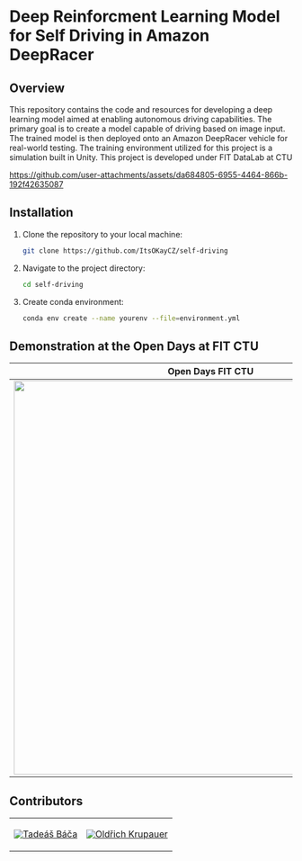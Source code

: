 # Deep Reinforcment Learning Model for Self Driving in Amazon DeepRacer




## Overview
This repository contains the code and resources for developing a deep learning model aimed at enabling autonomous driving capabilities. The primary goal is to create a model capable of driving based on image input. The trained model is then deployed onto an Amazon DeepRacer vehicle for real-world testing. The training environment utilized for this project is a simulation built in Unity.
This project is developed under FIT DataLab at CTU


https://github.com/user-attachments/assets/da684805-6955-4464-866b-192f42635087


## Installation
1. Clone the repository to your local machine:

    ```bash
    git clone https://github.com/ItsOKayCZ/self-driving
    ```

2. Navigate to the project directory:

    ```bash
    cd self-driving
    ```

3. Create conda environment:

    ```bash
    conda env create --name yourenv --file=environment.yml
    ```

## Demonstration at the Open Days at FIT CTU


Open Days FIT CTU | Demo
:-: | :-:
<img src="https://github.com/user-attachments/assets/8c4ca63e-f98d-41e4-bf67-03a45367a3ab" height="700"> | <video src='https://github.com/user-attachments/assets/fb21d454-1a7a-45b3-866b-6a2272fab3c0' height="700">






## Contributors
<table>
  <tr>
    <td align="center">
      <a href="https://github.com/tad34s" style="display: flex; justify-content: center; align-items: center;">
        <img src="https://github.com/tad34s.png?size=128" />
        <p>Tadeáš Báča</p>
      </a>
    </td>
    <td align="center">
      <a href="https://github.com/ItsOKayCZ" style="display: flex; justify-content: center; align-items: center;">
        <img src="https://github.com/itsokaycz.png?size=128" />
        <p>Oldřich Krupauer</p>
      </a>  
    </td>
  </tr>
</table>

